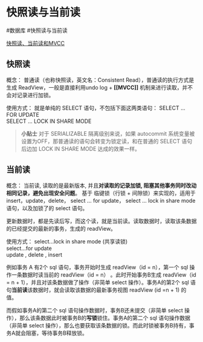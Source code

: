 # 快照读与当前读
#数据库 #快照读与当前读

[快照读、当前读和MVCC](https://www.cnblogs.com/AlmostWasteTime/p/11466520.html)
## 快照读
概念：
普通读（也称快照读，英文名：Consistent Read），普通读的执行方式是生成 ReadView，一般是直接利用undo log + **[[MVCC]]** 机制来进行读取，并不会对记录进行加锁。

使用方式：
就是单纯的 SELECT 语句，不包括下面这两类语句：
SELECT ... FOR UPDATE   
SELECT ... LOCK IN SHARE MODE


> **小贴士**
> 对于 SERIALIZABLE 隔离级别来说，如果 autocommit 系统变量被设置为OFF，那普通读的语句会转变为锁定读，和在普通的 SELECT 语句后边加 LOCK IN SHARE MODE 达成的效果一样。

## 当前读
概念：
 当前读, 读取的是最新版本, 并且**对读取的记录加锁, 阻塞其他事务同时改动相同****记录****，避免出现安全问题**。 基于 临键锁（行锁 + 间隙锁）来实现的，适用于 insert，update，delete， select ... for update， select ... lock in share mode 语句，以及加锁了的 select 语句。
 
 
 更新数据时，都是先读后写，而这个读，就是当前读。读取数据时，读取该条数据的已经提交的最新的事务，生成的 readView。
 
使用方式：
 select...lock in share mode (共享读锁)  
 select...for update  
 update , delete , insert
 
 例如事务 A 有2个 sql 语句，事务开始时生成 readView（id = n），第一个 sql 操作一条数据时读当前的 readView（id = n） 。此时开始事务B生成 readView（id = n + 1），并且对该条数据做了操作（非简单 select 操作）。事务A的第2个 sql 语句**当前读**该数据时，就会读取该数据的最新事务视图 readView (id =n + 1) 的值。

 而假如事务A的第二个 sql 语句操作数据时，事务B还未提交（非简单 select 操作），那么该条数据此时被事务B的**写锁**锁住。事务A的第二个 sql 语句操作数据（非简单 select 操作），那么也要获取该条数据的锁。而此时锁被事务B持有，事务A就会阻塞，等待事务B释放锁。